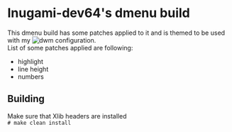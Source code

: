 # Inugami-dev64's dmenu build

This dmenu build has some patches applied to it and is themed to be used with my ![dwm](https://github.com/inugami-dev64/dwm) 
configuration.  
List of some patches applied are following:  

* highlight  
* line height  
* numbers  

## Building
Make sure that Xlib headers are installed  
`# make clean install`
